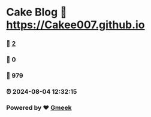 # Cake Blog :link: https://Cakee007.github.io 
### :page_facing_up: [2](https://Cakee007.github.io/tag.html) 
### :speech_balloon: 0 
### :hibiscus: 979 
### :alarm_clock: 2024-08-04 12:32:15 
### Powered by :heart: [Gmeek](https://github.com/Meekdai/Gmeek)
